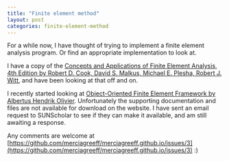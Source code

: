 ```yaml
---
title: "Finite element method"
layout: post
categories: finite-element-method
---
```


For a while now, I have thought of trying to implement a finite element analysis program.  Or find an appropriate implementation to look at.

I have a copy of the [Concepts and Applications of Finite Element Analysis, 4th Edition by Robert D. Cook, David S. Malkus, Michael E. Plesha, Robert J. Witt](https://www.wiley.com/en-us/Concepts+and+Applications+of+Finite+Element+Analysis%2C+4th+Edition-p-9780471356059), and have been looking at that off and on. 

I recently started looking at [Object-Oriented Finite Element Framework by Albertus Hendrik Olivier](https://scholar.sun.ac.za/handle/10019.1/52971).  Unfortunately the supporting documentation and files are not available for download on the website.  I have sent an email request to SUNScholar to see if they can make it available, and am still awaiting a response.

Any comments are welcome at [https://github.com/merciagreeff/merciagreeff.github.io/issues/3](https://github.com/merciagreeff/merciagreeff.github.io/issues/3) :)
